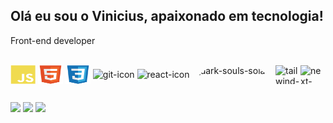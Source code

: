 ## Olá eu sou o Vinicius, apaixonado em tecnologia!

Front-end developer


<div style="display: inline_block"><br>
  <img align="center" alt="Js" height="30" width="40" src="https://raw.githubusercontent.com/devicons/devicon/master/icons/javascript/javascript-plain.svg">
  <img align="center" alt="html-icon" height="30" width="40" src="https://raw.githubusercontent.com/devicons/devicon/master/icons/html5/html5-original.svg">
  <img align="center" alt="css-icon" height="30" width="40" src="https://raw.githubusercontent.com/devicons/devicon/master/icons/css3/css3-original.svg">
  <img align="center" alt="git-icon" height="30" width="40" src="https://upload.wikimedia.org/wikipedia/commons/thumb/a/a7/React-icon.svg/1200px-React-icon.svg.png">
  <img align="center" alt="react-icon" height="30" width="40" src="https://svgshare.com/i/wPi.svg">
  <img align="right" alt="next-icon" height="30" width="40" src="https://www.svgrepo.com/show/368858/nextjs.svg">
  <img align="right" alt="tailwind-icon" height="30" width="40" src="https://www.svgrepo.com/show/374118/tailwind.svg">
   <img align="right" alt="dark-souls-solaire" height="150" style="border-radius:50px" src="https://img001.prntscr.com/file/img001/6C4DAKHuTHqcFP6hj3KTSw.png">
</div>
  
  ##
 
<div> 
  <a href="https://twitter.com/viniciustixuu" target="_blank"><img src="https://img.shields.io/badge/Twitter-1DA1F2?style=for-the-badge&logo=twitter&logoColor=white" target="_blank"></a> 
  <a href = "mailto:tixureserva@gmail.com"><img src="https://img.shields.io/badge/-Gmail-%23333?style=for-the-badge&logo=gmail&logoColor=white" target="_blank"></a>
  <a href="https://www.linkedin.com/in/vinicius-souza-9b3b33261/" target="_blank"><img src="https://img.shields.io/badge/-LinkedIn-%230077B5?style=for-the-badge&logo=linkedin&logoColor=white" target="_blank"></a> 
</div>
